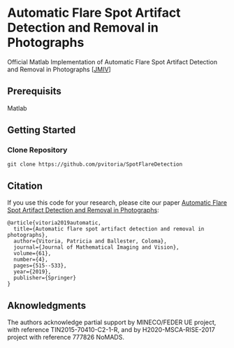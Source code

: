 # Automatic Flare Spot Artifact Detection and Removal in Photographs
Official Matlab Implementation of Automatic Flare Spot Artifact Detection and Removal in Photographs [<a href="https://link.springer.com/article/10.1007/s10851-018-0859-0">JMIV</a>] 




## Prerequisits 
Matlab


## Getting Started


### Clone Repository
```
git clone https://github.com/pvitoria/SpotFlareDetection
```


## Citation
If you use this code for your research, please cite our paper <a href="https://link.springer.com/article/10.1007/s10851-018-0859-0"> Automatic Flare Spot Artifact Detection and Removal in Photographs</a>:

```
@article{vitoria2019automatic,
  title={Automatic flare spot artifact detection and removal in photographs},
  author={Vitoria, Patricia and Ballester, Coloma},
  journal={Journal of Mathematical Imaging and Vision},
  volume={61},
  number={4},
  pages={515--533},
  year={2019},
  publisher={Springer}
}
```
## Aknowledgments 
The authors acknowledge partial support by MINECO/FEDER UE project, with reference TIN2015-70410-C2-1-R, and by H2020-MSCA-RISE-2017 project with reference 777826 NoMADS.

